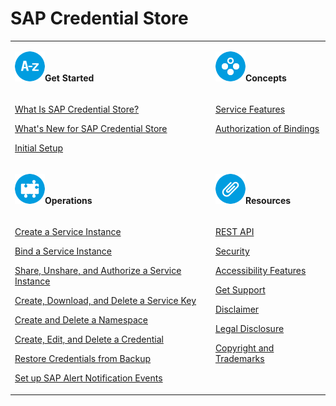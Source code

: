 <!-- loioad63368e8e6f44a1b3ac336e8d1c32b8 -->

# SAP Credential Store


<table>
<tr>
<td valign="top">

![](images/Get_Started_with_Credential_Store_67bb4c1.png)**Get Started**

</td>
<td valign="top">

![](images/What_s_New_in_Credential_Store_9931ce2.png)**Concepts**

</td>
</tr>
<tr>
<td valign="top">

[What Is SAP Credential Store?](what-is-sap-credential-store-02e8f7d.md)

[What's New for SAP Credential Store](what-s-new-for-sap-credential-store-6a37641.md)

[Initial Setup](initial-setup-d5f1ce7.md)

</td>
<td valign="top">

[Service Features](concepts/service-features-1d7da76.md)

[Authorization of Bindings](concepts/authorization-of-bindings-43e1b4a.md)

</td>
</tr>
<tr>
<td valign="top">

![](images/Credential_Store_Operations_166d1e3.png)**Operations**

</td>
<td valign="top">

![](images/Credential_Store_Resources_e513ac6.png)**Resources**

</td>
</tr>
<tr>
<td valign="top">

[Create a Service Instance](admin-and-ops/create-a-service-instance-dc5f087.md)

[Bind a Service Instance](admin-and-ops/bind-a-service-instance-0aead0c.md)

[Share, Unshare, and Authorize a Service Instance](admin-and-ops/share-unshare-and-authorize-a-service-instance-bcd0a59.md)

[Create, Download, and Delete a Service Key](admin-and-ops/create-download-and-delete-a-service-key-7502e17.md)

[Create and Delete a Namespace](admin-and-ops/create-and-delete-a-namespace-401b20c.md)

[Create, Edit, and Delete a Credential](admin-and-ops/create-edit-and-delete-a-credential-2a5423f.md)

[Restore Credentials from Backup](admin-and-ops/restore-credentials-from-backup-7d07886.md)

[Set up SAP Alert Notification Events](admin-and-ops/set-up-sap-alert-notification-events-5335e33.md)

</td>
<td valign="top">

[REST API](rest-api/rest-api-9f8d075.md)

[Security](security/security-3fe6362.md)

[Accessibility Features](accessibility-features-in-sap-credential-store-456d814.md)

[Get Support](get-support-c6ebd58.md)

[Disclaimer](http://help.sap.com/disclaimer-full)

[Legal Disclosure](http://www.sap.com/corporate-en/about/legal/impressum.html)

[Copyright and Trademarks](http://www.sap.com/corporate-en/about/legal/copyright/index.html)

</td>
</tr>
</table>

